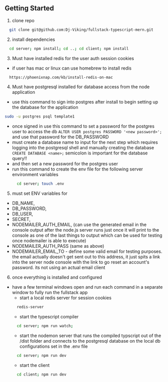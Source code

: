 ## Getting Started
1. clone repo
```sh 
  git clone git@github.com:Dj-Viking/fullstack-typescript-mern.git
```
2. install dependencies
```sh
  cd server; npm install; cd ..; cd client; npm install
```
3. Must have installed redis for the user auth session cookies
  - if user has mac or linux can use homebrew to install redis
```sh
  https://phoenixnap.com/kb/install-redis-on-mac
```
4. Must have postgresql installed for database access from the
node application
  - use this command to sign into postgres after install to begin setting up the database for the application
  ```sh 
  sudo -u postgres psql template1
  ```
  - once signed in use this command to set a password for the postgres user to access the db ```ALTER USER postgres PASSWORD '<new password>';``` and use that password for the DB_PASSWORD
  - must create a database name to input for the next step which requires logging into the postgresql shell and manually creating the database ```CREATE DATABASE <name>;``` semicolon is important for the database query!!
  - and then set a new password for the postgres user
  - run this command to create the env file for the following server environment variables
    ```sh
      cd server; touch .env
    ```
5. must set ENV variables for
  - DB_NAME, 
  - DB_PASSWORD, 
  - DB_USER, 
  - SECRET,
  - NODEMAILER_AUTH_EMAIL, (can use the generated email in the console output after the node.js server runs just once it will print to the console as one of the last things to output which can be used for testing once nodemailer is able to execute)
  - NODEMAILER_AUTH_PASS (same as above)
  - NODEMAILER_EMAIL_TO - define some valid email for testing purposes. the email actually doesn't get sent out to this address, it just spits a link into the server node console with the link to go reset an account's password. its not using an actual email client


6. once everything is installed and configured
  - have a few terminal windows open and run each command in a separate window to fully run the fullstack app
    * start a local redis server for session cookies
    ```sh
      redis-server
    ```
    * start the typescript compiler
    ```sh
      cd server; npm run watch;
    ```
    * start the nodemon server that runs the compiled typscript 
    out of the /dist folder and connects to the postgresql database on the local db configurations set in the .env file
    ```sh
      cd server; npm run dev
    ```
    * start the client
    ```sh
      cd client; npm run dev
    ```
